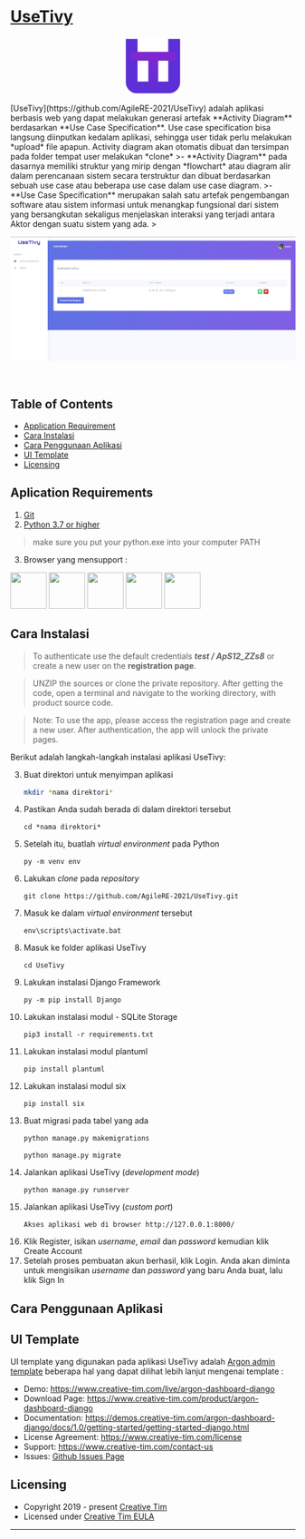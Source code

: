 
# [UseTivy](https://github.com/AgileRE-2021/UseTivy) 
<p align="center">
<img src="https://github.com/AgileRE-2021/UseTivy/blob/master/core/static/assets/img/brand/logo_small.png" width="100" height="100">
</p>
[UseTivy](https://github.com/AgileRE-2021/UseTivy) adalah aplikasi berbasis web yang dapat melakukan generasi artefak **Activity Diagram** berdasarkan **Use Case Specification**. Use case specification bisa langsung diinputkan kedalam aplikasi, sehingga user tidak perlu melakukan *upload* file apapun. Activity diagram akan otomatis dibuat dan tersimpan pada folder tempat user melakukan *clone*
>- **Activity Diagram** pada dasarnya memiliki struktur yang mirip dengan *flowchart* atau diagram alir dalam perencanaan sistem secara terstruktur dan dibuat berdasarkan sebuah use case atau beberapa use case dalam use case diagram.
>- **Use Case Specification** merupakan salah satu artefak pengembangan software atau sistem informasi untuk menangkap fungsional dari sistem yang bersangkutan sekaligus menjelaskan interaksi yang terjadi antara Aktor dengan suatu sistem yang ada.
>
<br />

![UseTify Dashboard Page.](https://github.com/AgileRE-2021/UseTivy/blob/master/contoh_1.png)

<br />

## Table of Contents

* [Application Requirement](#aplication-requirements)
* [Cara Instalasi](#cara-instalasi)
* [Cara Penggunaan Aplikasi](#cara-penggunaan-aplikasi)
* [UI Template](#ui-template)
* [Licensing](#licensing)

## Aplication Requirements
1. [Git](https://git-scm.com/downloads)
2. [Python 3.7 or higher](https://www.python.org/downloads/)
>make sure you put your python.exe into your computer PATH 
3. Browser yang mensupport :

<img src="https://s3.amazonaws.com/creativetim_bucket/github/browser/chrome.png" width="64" height="64"> <img src="https://s3.amazonaws.com/creativetim_bucket/github/browser/firefox.png" width="64" height="64"> <img src="https://s3.amazonaws.com/creativetim_bucket/github/browser/edge.png" width="64" height="64"> <img src="https://s3.amazonaws.com/creativetim_bucket/github/browser/safari.png" width="64" height="64"> <img src="https://s3.amazonaws.com/creativetim_bucket/github/browser/opera.png" width="64" height="64">

##  Cara Instalasi

> To authenticate use the default credentials ***test / ApS12_ZZs8*** or create a new user on the **registration page**.

> UNZIP the sources or clone the private repository. After getting the code, open a terminal and navigate to the working directory, with product source code.

> Note: To use the app, please access the registration page and create a new user. After authentication, the app will unlock the private pages.

Berikut adalah langkah-langkah instalasi aplikasi UseTivy:

3. Buat direktori untuk menyimpan aplikasi
   ```sh
   mkdir *nama direktori*  
   ```
4. Pastikan Anda sudah berada di dalam direktori tersebut
   ```
   cd *nama direktori*  
   ```
5. Setelah itu, buatlah _virtual environment_ pada Python 
   ```
   py -m venv env  
   ```
6. Lakukan _clone_ pada _repository_    
   ```
   git clone https://github.com/AgileRE-2021/UseTivy.git  
   ```
7. Masuk ke dalam _virtual environment_ tersebut 
   ```
   env\scripts\activate.bat  
   ```
8. Masuk ke folder aplikasi UseTivy 
   ```
   cd UseTivy  
   ```
9. Lakukan instalasi Django Framework 
   ```
   py -m pip install Django  
   ```
10. Lakukan instalasi modul - SQLite Storage 
    ```
    pip3 install -r requirements.txt  
    ```
11. Lakukan instalasi modul plantuml
    ```
    pip install plantuml  
    ```
12. Lakukan instalasi modul six
    ```
    pip install six  
    ```
13. Buat migrasi pada tabel yang ada
    ```
    python manage.py makemigrations  
    ```
    ```
    python manage.py migrate  
    ```
14. Jalankan aplikasi UseTivy (_development mode_)
    ```
    python manage.py runserver  
    ```
15. Jalankan aplikasi UseTivy (_custom port_)
    ```
    Akses aplikasi web di browser http://127.0.0.1:8000/
    ```
16. Klik Register, isikan _username_, _email_ dan _password_ kemudian klik Create Account
17.	Setelah proses pembuatan akun berhasil, klik Login. Anda akan diminta untuk mengisikan _username_ dan _password_ yang baru Anda buat, lalu klik Sign In

## Cara Penggunaan Aplikasi


## UI Template
UI template yang digunakan pada aplikasi UseTivy adalah [Argon admin template](https://github.com/creativetimofficial/argon-dashboard-django)
beberapa hal yang dapat dilihat lebih lanjut mengenai template : 
- Demo: <https://www.creative-tim.com/live/argon-dashboard-django>
- Download Page: <https://www.creative-tim.com/product/argon-dashboard-django>
- Documentation: <https://demos.creative-tim.com/argon-dashboard-django/docs/1.0/getting-started/getting-started-django.html>
- License Agreement: <https://www.creative-tim.com/license>
- Support: <https://www.creative-tim.com/contact-us>
- Issues: [Github Issues Page](https://github.com/creativetimofficial/argon-dashboard-django/issues)
## Licensing

- Copyright 2019 - present [Creative Tim](https://www.creative-tim.com/)
- Licensed under [Creative Tim EULA](https://www.creative-tim.com/license)

---
